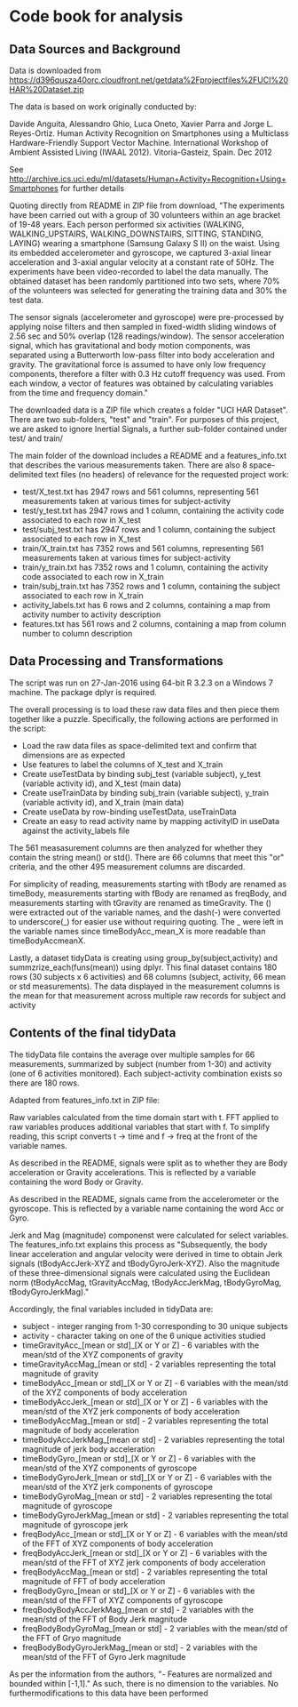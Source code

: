 # Code book for analysis

## Data Sources and Background
Data is downloaded from https://d396qusza40orc.cloudfront.net/getdata%2Fprojectfiles%2FUCI%20HAR%20Dataset.zip

The data is based on work originally conducted by:

Davide Anguita, Alessandro Ghio, Luca Oneto, Xavier Parra and Jorge L. Reyes-Ortiz. Human Activity Recognition on Smartphones using a Multiclass Hardware-Friendly Support Vector Machine. International Workshop of Ambient Assisted Living (IWAAL 2012). Vitoria-Gasteiz, Spain. Dec 2012

See http://archive.ics.uci.edu/ml/datasets/Human+Activity+Recognition+Using+Smartphones for further details

Quoting directly from README in ZIP file from download, "The experiments have been carried out with a group of 30 volunteers within an age bracket of 19-48 years. Each person performed six activities (WALKING, WALKING_UPSTAIRS, WALKING_DOWNSTAIRS, SITTING, STANDING, LAYING) wearing a smartphone (Samsung Galaxy S II) on the waist. Using its embedded accelerometer and gyroscope, we captured 3-axial linear acceleration and 3-axial angular velocity at a constant rate of 50Hz. The experiments have been video-recorded to label the data manually. The obtained dataset has been randomly partitioned into two sets, where 70% of the volunteers was selected for generating the training data and 30% the test data. 

The sensor signals (accelerometer and gyroscope) were pre-processed by applying noise filters and then sampled in fixed-width sliding windows of 2.56 sec and 50% overlap (128 readings/window). The sensor acceleration signal, which has gravitational and body motion components, was separated using a Butterworth low-pass filter into body acceleration and gravity. The gravitational force is assumed to have only low frequency components, therefore a filter with 0.3 Hz cutoff frequency was used. From each window, a vector of features was obtained by calculating variables from the time and frequency domain."

The downloaded data is a ZIP file which creates a folder "UCI HAR Dataset".  There are two sub-folders, "test" and "train".  For purposes of this project, we are asked to ignore Inertial Signals, a further sub-folder contained under test/ and train/

The main folder of the download includes a README and a features_info.txt that describes the various measurements taken.  There are also 8 space-delimited text files (no headers) of relevance for the requested project work:

* test/X_test.txt has 2947 rows and 561 columns, representing 561 measurements taken at various times for subject-activity
* test/y_test.txt has 2947 rows and 1 column, containing the activity code associated to each row in X_test
* test/subj_test.txt has 2947 rows and 1 column, containing the subject associated to each row in X_test
* train/X_train.txt has 7352 rows and 561 columns, representing 561 measurements taken at various times for subject-activity
* train/y_train.txt has 7352 rows and 1 column, containing the activity code associated to each row in X_train
* train/subj_train.txt has 7352 rows and 1 column, containing the subject associated to each row in X_train
* activity_labels.txt has 6 rows and 2 columns, containing a map from activity number to activity description
* features.txt has 561 rows and 2 columns, containing a map from column number to column description

## Data Processing and Transformations
The script was run on 27-Jan-2016 using 64-bit R 3.2.3 on a Windows 7 machine.  The package dplyr is required.

The overall processing is to load these raw data files and then piece them together like a puzzle.  Specifically, the following actions are performed in the script:

* Load the raw data files as space-delimited text and confirm that dimensions are as expected
* Use features to label the columns of X_test and X_train
* Create useTestData by binding subj_test (variable subject), y_test (variable activity id), and X_test (main data)
* Create useTrainData by binding subj_train (variable subject), y_train (variable activity id), and X_train (main data)
* Create useData by row-binding useTestData, useTrainData
* Create an easy to read activity name by mapping activityID in useData against the activity_labels file

The 561 measasurement columns are then analyzed for whether they contain the string mean() or std().  There are 66 columns that meet this "or" criteria, and the other 495 measurement columns are discarded.

For simplicity of reading, measurements starting with tBody are renamed as timeBody, measurements starting with fBody are renamed as freqBody, and measurements starting with tGravity are renamed as timeGravity.  The () were extracted out of the variable names, and the dash(-) were converted to underscore(_) for easier use without requiring quoting.  The _ were left in the variable names since timeBodyAcc_mean_X is more readable than timeBodyAccmeanX.

Lastly, a dataset tidyData is creating using group_by(subject,activity) and summzrize_each(funs(mean)) using dplyr.  This final dataset contains 180 rows (30 subjects x 6 activities) and 68 columns (subject, activity, 66 mean or std measurements).  The data displayed in the measurement columns is the mean for that measurement across multiple raw records for subject and activity

## Contents of the final tidyData

The tidyData file contains the average over multiple samples for 66 measurements, summarized by subject (number from 1-30) and activity (one of 6 activities monitored).  Each subject-activity combination exists so there are 180 rows.

Adapted from features_info.txt in ZIP file:

Raw variables calculated from the time domain start with t.  FFT applied to raw variables produces additional variables that start with f.  To simplify reading, this script converts t -> time and f -> freq at the front of the variable names.

As described in the README, signals were split as to whether they are Body acceleration or Gravity accelerations.  This is reflected by a variable containing the word Body or Gravity.

As described in the README, signals came from the accelerometer or the gyroscope.  This is reflected by a variable name containing the word Acc or Gyro.

Jerk and Mag (magnitude) componenst were calculated for select variables.  The features_info.txt explains this process as "Subsequently, the body linear acceleration and angular velocity were derived in time to obtain Jerk signals (tBodyAccJerk-XYZ and tBodyGyroJerk-XYZ). Also the magnitude of these three-dimensional signals were calculated using the Euclidean norm (tBodyAccMag, tGravityAccMag, tBodyAccJerkMag, tBodyGyroMag, tBodyGyroJerkMag)."

Accordingly, the final variables included in tidyData are:
* subject - integer ranging from 1-30 corresponding to 30 unique subjects
* activity - character taking on one of the 6 unique activities studied
* timeGravityAcc_[mean or std]_[X or Y or Z] - 6 variables with the mean/std of the XYZ components of gravity
* timeGravityAccMag_[mean or std] - 2 variables representing the total magnitude of gravity
* timeBodyAcc_[mean or std]_[X or Y or Z] - 6 variables with the mean/std of the XYZ components of body acceleration
* timeBodyAccJerk_[mean or std]_[X or Y or Z] - 6 variables with the mean/std of the XYZ jerk components of body acceleration
* timeBodyAccMag_[mean or std] - 2 variables representing the total magnitude of body acceleration
* timeBodyAccJerkMag_[mean or std] - 2 variables representing the total magnitude of jerk body acceleration
* timeBodyGyro_[mean or std]_[X or Y or Z] - 6 variables with the mean/std of the XYZ components of gyroscope
* timeBodyGyroJerk_[mean or std]_[X or Y or Z] - 6 variables with the mean/std of the XYZ jerk components of gyroscope
* timeBodyGyroMag_[mean or std] - 2 variables representing the total magnitude of gyroscope
* timeBodyGyroJerkMag_[mean or std] - 2 variables representing the total magnitude of gyroscope jerk
* freqBodyAcc_[mean or std]_[X or Y or Z] - 6 variables with the mean/std of the FFT of XYZ components of body acceleration
* freqBodyAccJerk_[mean or std]_[X or Y or Z] - 6 variables with the mean/std of the FFT of XYZ jerk components of body acceleration
* freqBodyAccMag_[mean or std] - 2 variables representing the total magnitude of FFT of body acceleration
* freqBodyGyro_[mean or std]_[X or Y or Z] - 6 variables with the mean/std of the FFT of XYZ components of gyroscope
* freqBodyBodyAccJerkMag_[mean or std] - 2 variables with the mean/std of the FFT of Body Jerk magnitude
* freqBodyBodyGyroMag_[mean or std] - 2 variables with the mean/std of the FFT of Gryo magnitude
* freqBodyBodyGyroJerkMag_[mean or std] - 2 variables with the mean/std of the FFT of Gyro Jerk magnitude

As per the information from the authors, "- Features are normalized and bounded within [-1,1]."  As such, there is no dimension to the variables.  No furthermodifications to this data have been performed
